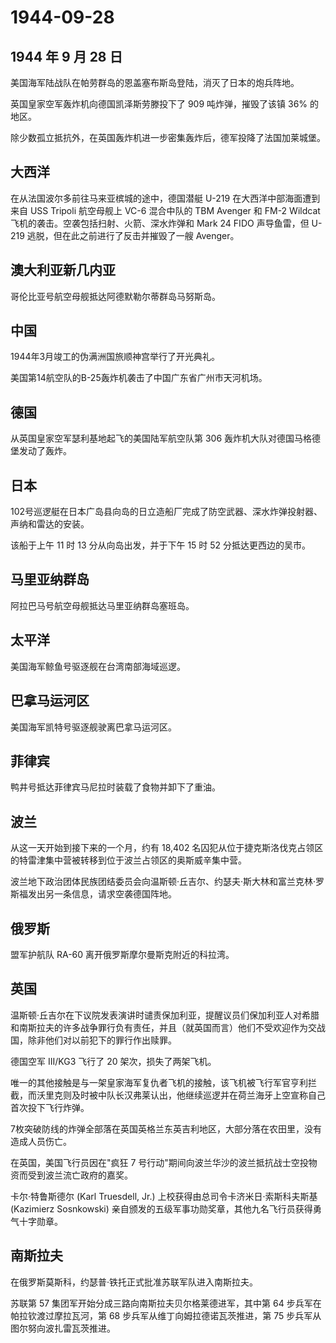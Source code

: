 # 1944-09-28

## 1944 年 9 月 28 日

美国海军陆战队在帕劳群岛的恩盖塞布斯岛登陆，消灭了日本的炮兵阵地。

英国皇家空军轰炸机向德国凯泽斯劳滕投下了 909 吨炸弹，摧毁了该镇 36%
的地区。

除少数孤立抵抗外，在英国轰炸机进一步密集轰炸后，德军投降了法国加莱城堡。

## 大西洋

在从法国波尔多前往马来亚槟城的途中，德国潜艇 U-219
在大西洋中部海面遭到来自 USS Tripoli 航空母舰上 VC-6 混合中队的 TBM
Avenger 和 FM-2 Wildcat 飞机的袭击。空袭包括扫射、火箭、深水炸弹和 Mark
24 FIDO 声导鱼雷，但 U-219 逃脱，但在此之前进行了反击并摧毁了一艘
Avenger。

## 澳大利亚新几内亚

哥伦比亚号航空母舰抵达阿德默勒尔蒂群岛马努斯岛。

## 中国

1944年3月竣工的伪满洲国旅顺神宫举行了开光典礼。

美国第14航空队的B-25轰炸机袭击了中国广东省广州市天河机场。

## 德国

从英国皇家空军瑟利基地起飞的美国陆军航空队第 306
轰炸机大队对德国马格德堡发动了轰炸。

## 日本

102号巡逻艇在日本广岛县向岛的日立造船厂完成了防空武器、深水炸弹投射器、声纳和雷达的安装。

该船于上午 11 时 13 分从向岛出发，并于下午 15 时 52 分抵达更西边的吴市。

## 马里亚纳群岛

阿拉巴马号航空母舰抵达马里亚纳群岛塞班岛。

## 太平洋

美国海军鲸鱼号驱逐舰在台湾南部海域巡逻。

## 巴拿马运河区

美国海军凯特号驱逐舰驶离巴拿马运河区。

## 菲律宾

鸭井号抵达菲律宾马尼拉时装载了食物并卸下了重油。

## 波兰

从这一天开始到接下来的一个月，约有 18,402
名囚犯从位于捷克斯洛伐克占领区的特雷津集中营被转移到位于波兰占领区的奥斯威辛集中营。

波兰地下政治团体民族团结委员会向温斯顿·丘吉尔、约瑟夫·斯大林和富兰克林·罗斯福发出另一条信息，请求空袭德国阵地。

## 俄罗斯

盟军护航队 RA-60 离开俄罗斯摩尔曼斯克附近的科拉湾。

## 英国

温斯顿·丘吉尔在下议院发表演讲时谴责保加利亚，提醒议员们保加利亚人对希腊和南斯拉夫的许多战争罪行负有责任，并且（就英国而言）他们不受欢迎作为交战国，除非他们对以前犯下的罪行作出赎罪。

德国空军 III/KG3 飞行了 20 架次，损失了两架飞机。

唯一的其他接触是与一架皇家海军复仇者飞机的接触，该飞机被飞行军官亨利拦截，而沃里克则及时被中队长汉弗莱认出，他继续巡逻并在荷兰海牙上空宣称自己首次投下飞行炸弹。

7枚突破防线的炸弹全部落在英国英格兰东英吉利地区，大部分落在农田里，没有造成人员伤亡。

在英国，美国飞行员因在"疯狂 7
号行动"期间向波兰华沙的波兰抵抗战士空投物资而受到波兰流亡政府的嘉奖。

卡尔·特鲁斯德尔 (Karl Truesdell, Jr.)
上校获得由总司令卡济米日·索斯科夫斯基 (Kazimierz Sosnkowski)
亲自颁发的五级军事功勋奖章，其他九名飞行员获得勇气十字勋章。

## 南斯拉夫

在俄罗斯莫斯科，约瑟普·铁托正式批准苏联军队进入南斯拉夫。

苏联第 57 集团军开始分成三路向南斯拉夫贝尔格莱德进军，其中第 64
步兵军在帕拉钦渡过摩拉瓦河，第 68 步兵军从维丁向姆拉德诺瓦茨推进，第 75
步兵军从图尔努向波扎雷瓦茨推进。

